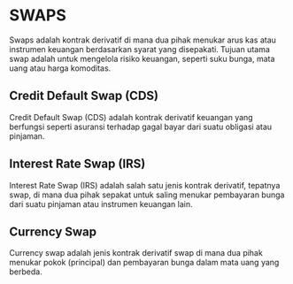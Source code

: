 # SWAPS

Swaps adalah kontrak derivatif di mana dua pihak menukar arus kas atau instrumen keuangan berdasarkan syarat yang disepakati. Tujuan utama swap adalah untuk mengelola risiko keuangan, seperti suku bunga, mata uang atau harga komoditas.

## Credit Default Swap (CDS)

Credit Default Swap (CDS) adalah kontrak derivatif keuangan yang berfungsi seperti asuransi terhadap gagal bayar dari suatu obligasi atau pinjaman.

## Interest Rate Swap (IRS)

Interest Rate Swap (IRS) adalah salah satu jenis kontrak derivatif, tepatnya swap, di mana dua pihak sepakat untuk saling menukar pembayaran bunga dari suatu pinjaman atau instrumen keuangan lain.

## Currency Swap

Currency swap adalah jenis kontrak derivatif swap di mana dua pihak menukar pokok (principal) dan pembayaran bunga dalam mata uang yang berbeda.